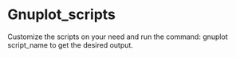# Gnuplot_scripts
Customize the scripts on your need and run the command: gnuplot script_name to get the desired output.
